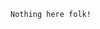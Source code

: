 ``Nothing here folk!``

<!---
## About me
I am Nykenik24, and i **LOVE** programming.

The single feeling of solving a problem coding is something perfect for me
## My projects
I am not working in any project at this moment
## My goals
### Learn some game developing
- Learn the ``Love2d`` Framework, a lua framework to make 2D games, i really like it and know some Lua
- Learn some art and music design
### Learn some more langs.
I know Lua and some Python, but i think i need to learn *more*, learn languages with more complex syntax and features
### Be in a Game Jam
I think just participating is enough, i *love* the idea of making a little game in some time limit to let my creativity
flow, but i need to learn the basics first!
--->

<!---
Nykenik24/Nykenik24 is a ✨ special ✨ repository because its `README.md` (this file) appears on your GitHub profile.
You can click the Preview link to take a look at your changes.
--->
